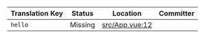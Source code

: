 | Translation Key | Status | Location | Committer |
|-----------------|--------|----------|-----------|
| `hello` | Missing | [src/App.vue:12](https://github.com/staging-gh-org/testRepo/blob/3f5a3c5245506d68081f3ea81497843985f5bee8/src/App.vue#L12) |  |
